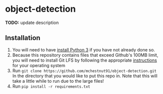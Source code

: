# object-detection

**TODO:** update description

## Installation

1. You will need to have [install Python 3](https://www.python.org/downloads/) if you have not already done so.
2. Because this repository contains files that exceed Github's 100MB limit, you will need to install Git LFS by following the appropriate [instructions](https://github.com/git-lfs/git-lfs/wiki/Installation) for your operating system
3. Run `git clone https://github.com/mchestnut91/object-detection.git` In the directory that you would like to put this repo in. Note that this will take a little while to run due to the large files!
4. Run `pip install -r requirements.txt`
